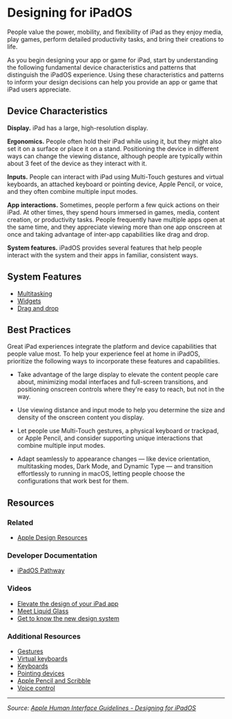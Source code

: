 # Designing for iPadOS

People value the power, mobility, and flexibility of iPad as they enjoy media, play games, perform detailed productivity tasks, and bring their creations to life.

As you begin designing your app or game for iPad, start by understanding the following fundamental device characteristics and patterns that distinguish the iPadOS experience. Using these characteristics and patterns to inform your design decisions can help you provide an app or game that iPad users appreciate.

## Device Characteristics

**Display.** iPad has a large, high-resolution display.

**Ergonomics.** People often hold their iPad while using it, but they might also set it on a surface or place it on a stand. Positioning the device in different ways can change the viewing distance, although people are typically within about 3 feet of the device as they interact with it.

**Inputs.** People can interact with iPad using Multi-Touch gestures and virtual keyboards, an attached keyboard or pointing device, Apple Pencil, or voice, and they often combine multiple input modes.

**App interactions.** Sometimes, people perform a few quick actions on their iPad. At other times, they spend hours immersed in games, media, content creation, or productivity tasks. People frequently have multiple apps open at the same time, and they appreciate viewing more than one app onscreen at once and taking advantage of inter-app capabilities like drag and drop.

**System features.** iPadOS provides several features that help people interact with the system and their apps in familiar, consistent ways.

## System Features

- [Multitasking](https://developer.apple.com/design/human-interface-guidelines/multitasking)
- [Widgets](https://developer.apple.com/design/human-interface-guidelines/widgets)
- [Drag and drop](https://developer.apple.com/design/human-interface-guidelines/drag-and-drop)

## Best Practices

Great iPad experiences integrate the platform and device capabilities that people value most. To help your experience feel at home in iPadOS, prioritize the following ways to incorporate these features and capabilities.

- Take advantage of the large display to elevate the content people care about, minimizing modal interfaces and full-screen transitions, and positioning onscreen controls where they're easy to reach, but not in the way.

- Use viewing distance and input mode to help you determine the size and density of the onscreen content you display.

- Let people use Multi-Touch gestures, a physical keyboard or trackpad, or Apple Pencil, and consider supporting unique interactions that combine multiple input modes.

- Adapt seamlessly to appearance changes — like device orientation, multitasking modes, Dark Mode, and Dynamic Type — and transition effortlessly to running in macOS, letting people choose the configurations that work best for them.

## Resources

### Related

- [Apple Design Resources](https://developer.apple.com/design/resources/#ios-apps)

### Developer Documentation

- [iPadOS Pathway](https://developer.apple.com/ipados/get-started/)

### Videos

- [Elevate the design of your iPad app](https://developer.apple.com/videos/play/wwdc2025/208)
- [Meet Liquid Glass](https://developer.apple.com/videos/play/wwdc2025/219)
- [Get to know the new design system](https://developer.apple.com/videos/play/wwdc2025/356)

### Additional Resources

- [Gestures](https://developer.apple.com/design/human-interface-guidelines/gestures)
- [Virtual keyboards](https://developer.apple.com/design/human-interface-guidelines/virtual-keyboards)
- [Keyboards](https://developer.apple.com/design/human-interface-guidelines/keyboards)
- [Pointing devices](https://developer.apple.com/design/human-interface-guidelines/pointing-devices)
- [Apple Pencil and Scribble](https://developer.apple.com/design/human-interface-guidelines/apple-pencil-and-scribble)
- [Voice control](https://developer.apple.com/design/human-interface-guidelines/siri)

---

_Source: [Apple Human Interface Guidelines - Designing for iPadOS](https://developer.apple.com/design/human-interface-guidelines/designing-for-ipados)_
